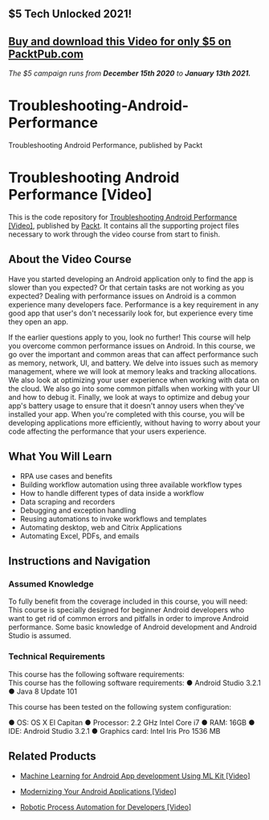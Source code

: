 ## $5 Tech Unlocked 2021!
[Buy and download this Video for only $5 on PacktPub.com](https://www.packtpub.com/product/troubleshooting-android-performance-video/9781838552114)
-----
*The $5 campaign         runs from __December 15th 2020__ to __January 13th 2021.__*

# Troubleshooting-Android-Performance
Troubleshooting Android Performance, published by Packt
# Troubleshooting Android Performance [Video]
This is the code repository for [Troubleshooting Android Performance [Video]](https://www.packtpub.com/web-development/troubleshooting-android-performance-video?utm_source=github&utm_medium=repository&utm_campaign=9781838552114), published by [Packt](https://www.packtpub.com/?utm_source=github). It contains all the supporting project files necessary to work through the video course from start to finish.
## About the Video Course
Have you started developing an Android application only to find the app is slower than you expected? Or that certain tasks are not working as you expected? Dealing with performance issues on Android is a common experience many developers face. Performance is a key requirement in any good app that user's don't necessarily look for, but experience every time they open an app.

If the earlier questions apply to you, look no further! This course will help you overcome common performance issues on Android. In this course, we go over the important and common areas that can affect performance such as memory, network, UI, and battery. We delve into issues such as memory management, where we will look at memory leaks and tracking allocations. We also look at optimizing your user experience when working with data on the cloud. We also go into some common pitfalls when working with your UI and how to debug it. Finally, we look at ways to optimize and debug your app's battery usage to ensure that it doesn't annoy users when they've installed your app.
When you're completed with this course, you will be developing applications more efficiently, without having to worry about your code affecting the performance that your users experience.


<H2>What You Will Learn</H2>
<DIV class=book-info-will-learn-text>
<UL>
<LI>RPA use cases and benefits 
<LI>Building workflow automation using three available workflow types 
<LI>How to handle different types of data inside a workflow 
<LI>Data scraping and recorders 
<LI>Debugging and exception handling 
<LI>Reusing automations to invoke workflows and templates 
<LI>Automating desktop, web and Citrix Applications 
<LI>Automating Excel, PDFs, and emails </LI></UL></DIV>

## Instructions and Navigation
### Assumed Knowledge
To fully benefit from the coverage included in this course, you will need:<br/>
This course is specially designed for beginner Android developers who want to get rid of common errors and pitfalls in order to improve Android performance. Some basic knowledge of Android development and Android Studio is assumed.
### Technical Requirements
This course has the following software requirements:<br/>
This course has the following software requirements:
● Android Studio 3.2.1
● Java 8 Update 101

This course has been tested on the following system configuration:

● OS: OS X El Capitan
● Processor: 2.2 GHz Intel Core i7
● RAM: 16GB 
● IDE: Android Studio 3.2.1
● Graphics card: Intel Iris Pro 1536 MB


## Related Products
* [Machine Learning for Android App development Using ML Kit [Video]](https://www.packtpub.com/application-development/machine-learning-android-app-development-using-ml-kit-video?utm_source=github&utm_medium=repository&utm_campaign=9781789539875)

* [Modernizing Your Android Applications [Video]](https://www.packtpub.com/application-development/modernizing-your-android-applications-video?utm_source=github&utm_medium=repository&utm_campaign=9781789950502)

* [Robotic Process Automation for Developers [Video]](https://www.packtpub.com/business/robotic-process-automation-developers-video?utm_source=github&utm_medium=repository&utm_campaign=9781789139488)

